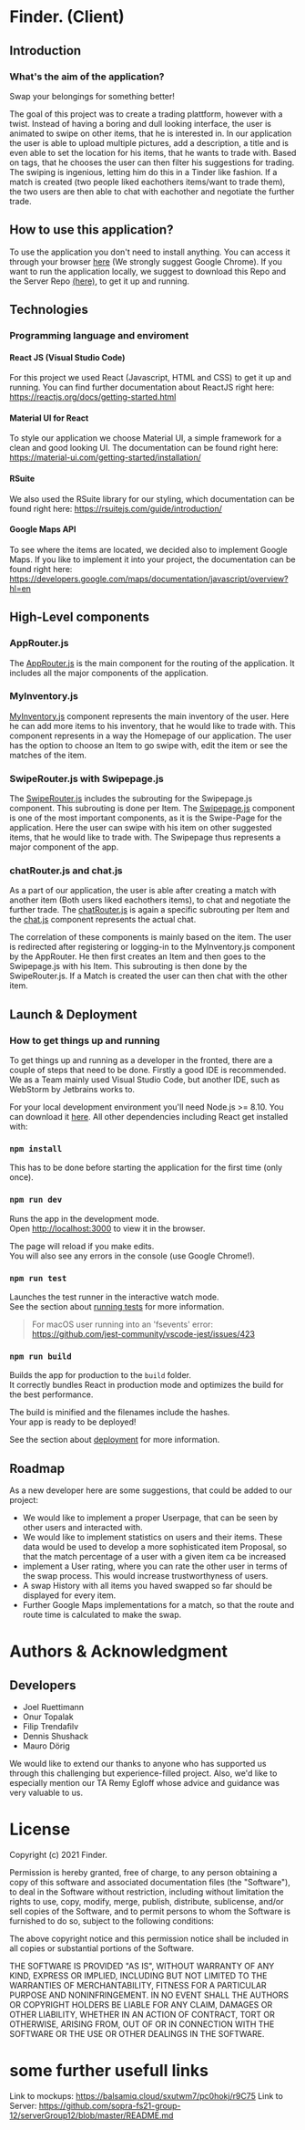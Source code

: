 # Finder. (Client)

## Introduction

### What's the aim of the application?

Swap your belongings for something better!

The goal of this project was to create a trading plattform, however with a twist. Instead of having a boring and dull looking interface, the user is animated to swipe on other items, that he is interested in. In our application the user is able to upload multiple pictures, add a description, a title and is even able to set the location for his items, that he wants to trade with. Based on tags, that he chooses the user can then filter his suggestions for trading. The swiping is ingenious, letting him do this in a Tinder like fashion. If a match is created (two people liked eachothers items/want to trade them), the two users are then able to chat with eachother and negotiate the further trade.


## How to use this application?
To use the application you don't need to install anything. You can access it through your browser [here](http://sopra-fs21-group-12-client.herokuapp.com/) (We strongly suggest Google Chrome). If you want to run the application locally, we suggest to download this Repo and the Server Repo [(here)](https://github.com/sopra-fs21-group-12/serverGroup12), to get it up and running.

## Technologies
### Programming language and enviroment

#### React JS (Visual Studio Code)
For this project we used React (Javascript, HTML and CSS) to get it up and running. You can find further documentation about ReactJS right here:
https://reactjs.org/docs/getting-started.html
#### Material UI for React
To style our application we choose Material UI, a simple framework for a clean and good looking UI. The documentation can be found right here:
https://material-ui.com/getting-started/installation/

#### RSuite
We also used the RSuite library for our styling, which documentation can be found right here:
https://rsuitejs.com/guide/introduction/

#### Google Maps API
To see where the items are located, we decided also to implement Google Maps. If you like to implement it into your project, the documentation can be found right here:
https://developers.google.com/maps/documentation/javascript/overview?hl=en

## High-Level components

### AppRouter.js 
The [AppRouter.js](https://github.com/sopra-fs21-group-12/clientGroup12/blob/master/src/components/shared/routers/AppRouter.js) is the main component for the routing of the application. It includes all the major components of the application. 

### MyInventory.js 
[MyInventory.js](https://github.com/sopra-fs21-group-12/clientGroup12/blob/a50c9374b48f91016b69ebebea2cd1a1b737d8b5/src/components/Inventory/MyInventory.js) component represents the main inventory of the user. Here he can add more items to his inventory, that he would like to trade with. This component represents in a way the Homepage of our application. The user has the option to choose an Item to go swipe with, edit the item or see the matches of the item.

### SwipeRouter.js with Swipepage.js
The [SwipeRouter.js](https://github.com/sopra-fs21-group-12/clientGroup12/blob/master/src/components/shared/routers/SwipeRouter.js) includes the subrouting for the Swipepage.js component. This subrouting is done per Item.  The [Swipepage.js](https://github.com/sopra-fs21-group-12/clientGroup12/blob/a50c9374b48f91016b69ebebea2cd1a1b737d8b5/src/components/game/SwipePage.js#L45) component is one of the most important components, as it is the Swipe-Page for the application. Here the user can swipe with his item on other suggested items, that he would like to trade with. The Swipepage thus represents a major component of the app.


### chatRouter.js and chat.js
As a part of our application, the user is able after creating a match with another item (Both users liked eachothers items), to chat and negotiate the further trade. The [chatRouter.js](https://github.com/sopra-fs21-group-12/clientGroup12/blob/a50c9374b48f91016b69ebebea2cd1a1b737d8b5/src/components/shared/routers/chatRouter.js) is again a specific subrouting per Item and the [chat.js](https://github.com/sopra-fs21-group-12/clientGroup12/blob/a50c9374b48f91016b69ebebea2cd1a1b737d8b5/src/components/chatlist/chat.js) component represents the actual chat. 

The correlation of these components is mainly based on the item. The user is redirected after registering or logging-in to the MyInventory.js component by the AppRouter. He then first creates an Item and then goes to the Swipepage.js with his Item. This subrouting is then done by the SwipeRouter.js. If a Match is created the user can then chat with the other item.


## Launch & Deployment

### How to get things up and running 
To get things up and running as a developer in the fronted, there are a couple of steps that need to be done. Firstly a good IDE is recommended. We as a Team mainly used Visual Studio Code, but another IDE, such as WebStorm by Jetbrains works to.

For your local development environment you'll need Node.js >= 8.10. You can download it [here](https://nodejs.org). All other dependencies including React get installed with:

### `npm install`

This has to be done before starting the application for the first time (only once).

### `npm run dev`

Runs the app in the development mode.<br>
Open [http://localhost:3000](http://localhost:3000) to view it in the browser.

The page will reload if you make edits.<br>
You will also see any errors in the console (use Google Chrome!).

### `npm run test`

Launches the test runner in the interactive watch mode.<br>
See the section about [running tests](https://facebook.github.io/create-react-app/docs/running-tests) for more information.

> For macOS user running into an 'fsevents' error: https://github.com/jest-community/vscode-jest/issues/423

### `npm run build`

Builds the app for production to the `build` folder.<br>
It correctly bundles React in production mode and optimizes the build for the best performance.

The build is minified and the filenames include the hashes.<br>
Your app is ready to be deployed!

See the section about [deployment](https://facebook.github.io/create-react-app/docs/deployment) for more information.


## Roadmap
As a new developer here are some suggestions, that could be added to our project:
* We would like to implement a proper Userpage, that can be seen by other users and interacted with.
* We would like to implement statistics on users and their items. These data would be used to develop a more sophisticated item Proposal, so that the match percentage of a user with a given item ca be increased
* implement a User rating, where you can rate the other user in terms of the swap process. This would increase trustworthyness of users.
* A swap History with all items you haved swapped so far should be displayed for every item.
* Further Google Maps implementations for a match, so that the route and route time is calculated to make the swap.   

# Authors & Acknowledgment
## Developers
* Joel Ruettimann
* Onur Topalak
* Filip Trendafilv
* Dennis Shushack
* Mauro Dörig
    
We would like to extend our thanks to anyone who has supported us through this challenging but experience-filled project. Also, we'd like to especially mention our TA  Remy Egloff whose advice and guidance was very valuable to us.

# License
Copyright (c) 2021 Finder.

Permission is hereby granted, free of charge, to any person obtaining a copy of this software and associated documentation files (the "Software"), to deal in the Software without restriction, including without limitation the rights to use, copy, modify, merge, publish, distribute, sublicense, and/or sell copies of the Software, and to permit persons to whom the Software is furnished to do so, subject to the following conditions:

The above copyright notice and this permission notice shall be included in all copies or substantial portions of the Software.

THE SOFTWARE IS PROVIDED "AS IS", WITHOUT WARRANTY OF ANY KIND, EXPRESS OR IMPLIED, INCLUDING BUT NOT LIMITED TO THE WARRANTIES OF MERCHANTABILITY, FITNESS FOR A PARTICULAR PURPOSE AND NONINFRINGEMENT. IN NO EVENT SHALL THE AUTHORS OR COPYRIGHT HOLDERS BE LIABLE FOR ANY CLAIM, DAMAGES OR OTHER LIABILITY, WHETHER IN AN ACTION OF CONTRACT, TORT OR OTHERWISE, ARISING FROM, OUT OF OR IN CONNECTION WITH THE SOFTWARE OR THE USE OR OTHER DEALINGS IN THE SOFTWARE.


# some further usefull links
Link to mockups: https://balsamiq.cloud/sxutwm7/pc0hokj/r9C75
Link to Server: https://github.com/sopra-fs21-group-12/serverGroup12/blob/master/README.md
